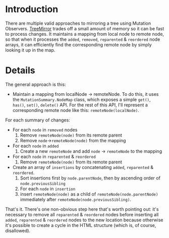 # Introduction #

There are multiple valid approaches to mirroring a tree using Mutation Observers. [TreeMirror](util/tree-mirror.js) trades off a small amount of memory so it can be fast to process changes. It maintains a mapping from local node to remote node, so that when it processes the `added`, `removed`, `reparented` & `reordered` node arrays, it can efficiently find the corresponding remote node by simply looking it up in the map.

# Details #

The general approach is this:
  * Maintain a mapping from localNode -> remoteNode. To do this, it uses the `MutationSummary.NodeMap` class, which exposes a simple `get()`, `has()`, `set()`, `delete()` API. For the rest of this API, I'll represent a corresponding remote node like this: `remoteNode(localNode)`.

For each summary of changes:
  * For each `node` in `removed` nodes
    1. Remove `remoteNode(node)` from its remote parent
    1. Remove `node`->`remoteNode(node)` from the mapping
  * For each `node` in `added`
    1. Create a new `remoteNode` and add `node` -> `remoteNode` to the mapping
  * For each `node` in `reparented` & `reordered`
    1. Remove `remoteNode(node)` from its remote parent
  * Create an array of `insertions` by concatenating `added`, `reparented` & `reordered`.
    1. Sort insertions first by `node.parentNode`, then by ascending order of `node.previousSibling`
    1. For each `node` in `insertion`
    1. insert `remoteNode(node)` as a child of `remoteNode(node.parentNode)` immediately after `remoteNode(node.previousSibling)`.

That's it. There's one non-obvious step here that's worth pointing out: it's necessary to remove all `reparented` & `reordered` nodes before inserting all `added`, `reparented` & `reordered` nodes to the new location because otherwise it's possible to create a cycle in the HTML structure (which is, of course, disallowed).
